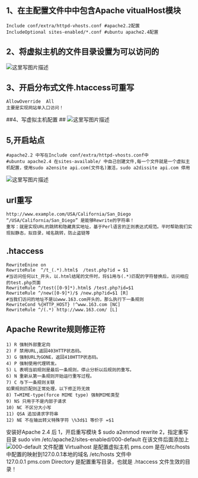 ## ﻿1、在主配置文件中中包含Apache vitualHost模块 ##
```
Include conf/extra/httpd-vhosts.conf #apache2.2配置
IncludeOptional sites-enabled/*.conf #ubuntu apache2.4配置
```
## 2、将虚拟主机的文件目录设置为可以访问的 ##
![这里写图片描述](http://img.blog.csdn.net/20150914111258795)

## 3、开启分布式文件.htaccess可重写 ##
```
AllowOverride  All 
主要是实现网站单入口访问！
```

##4、写虚拟主机配置 ##
![这里写图片描述](http://img.blog.csdn.net/20150914111416006)

## 5,开启站点 ##
```
#apache2.2 中写在Include conf/extra/httpd-vhosts.conf中
#ubuntu apache2.4 在sites-available/ 中自己创建文件,每一个文件就是一个虚拟主机配置，使用sudo a2ensite api.com(文件名)激活，sudo a2dissite api.com 停用
```
![这里写图片描述](http://img.blog.csdn.net/20150914111534558)



## url重写 ##
```
http://www.example.com/USA/California/San_Diego  
“/USA/California/San_Diego” 是能够Rewrite的字符串！
重写：就是实现URL的跳转和隐藏真实地址，基于Perl语言的正则表达式规范。平时帮助我们实现拟静态，拟目录，域名跳转，防止盗链等 
```
## .htaccess ##
```
RewriteEnine on 
RewriteRule  ^/t_(.*).html$  /test.php?id = $1
#当访问任何以t_开头，以.html结尾的文件时，将$1用与(.*)匹配的字符替换后，访问相应的test.php页面
RewriteRule ^/test([0-9]*).html$ /test.php?id=$1
RewriteRule ^/new([0-9]*)/$ /new.php?id=$1 [R]
#当我们访问的地址不是以www.163.com开头的，那么执行下一条规则
RewriteCond %{HTTP_HOST} !^www.163.com [NC]
RewriteRule ^/(.*) http://www.163.com/ [L]
```
## Apache Rewrite规则修正符  ##
```
1) R 强制外部重定向 
2) F 禁用URL,返回403HTTP状态码。 
3) G 强制URL为GONE，返回410HTTP状态码。 
4) P 强制使用代理转发。 
5) L 表明当前规则是最后一条规则，停止分析以后规则的重写。 
6) N 重新从第一条规则开始运行重写过程。 
7) C 与下一条规则关联 
如果规则匹配则正常处理，以下修正符无效 
8) T=MIME-type(force MIME type) 强制MIME类型 
9) NS 只用于不是内部子请求 
10) NC 不区分大小写 
11) QSA 追加请求字符串 
12) NE 不在输出转义特殊字符 \%3d$1 等价于 =$1
```


安装好Apache 2.4 后
1，开启重写模块
$ sudo  a2enmod  rewrite
2，指定重写目录
sudo  vim  /etc/apache2/sites-enabled/000-default
在该文件后面添加上
![000-default 文件配置](http://img.blog.csdn.net/20150430120333283)
Virtualhost 是配置虚拟主机
pms.com 是在/etc/hosts 中配置的映射到127.0.0.1本地的域名
/etc/hosts 文件中  
127.0.0.1			pms.com
Directory  是配置重写目录，也就是 .htaccess 文件生效的目录！



